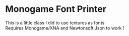 # Monogame Font Printer
This is a little class I did to use textures as fonts  
Requires Monogame/XNA and Newtonsoft.Json to work !
